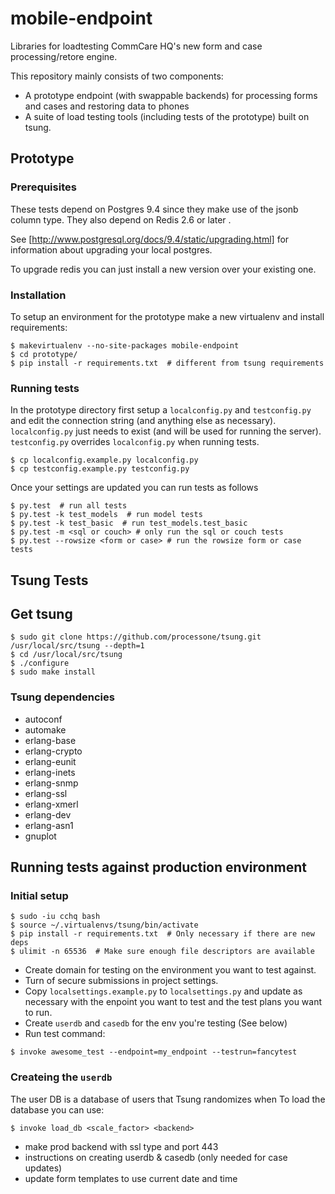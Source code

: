 # mobile-endpoint

Libraries for loadtesting CommCare HQ's new form and case processing/retore engine.

This repository mainly consists of two components:

- A prototype endpoint (with swappable backends) for processing forms and cases and restoring data to phones
- A suite of load testing tools (including tests of the prototype) built on tsung.

## Prototype

### Prerequisites

These tests depend on Postgres 9.4 since they make use of the jsonb column type. They also depend on Redis 2.6 or later .

See [http://www.postgresql.org/docs/9.4/static/upgrading.html] for information about upgrading your local postgres.

To upgrade redis you can just install a new version over your existing one.


### Installation

To setup an environment for the prototype make a new virtualenv and install requirements:

```
$ makevirtualenv --no-site-packages mobile-endpoint
$ cd prototype/
$ pip install -r requirements.txt  # different from tsung requirements
```

### Running tests

In the prototype directory first setup a `localconfig.py` and `testconfig.py` and edit the connection string (and anything else as necessary).
`localconfig.py` just needs to exist (and will be used for running the server).
`testconfig.py` overrides `localconfig.py` when running tests.

```
$ cp localconfig.example.py localconfig.py
$ cp testconfig.example.py testconfig.py
```

Once your settings are updated you can run tests as follows

```
$ py.test  # run all tests
$ py.test -k test_models  # run model tests
$ py.test -k test_basic  # run test_models.test_basic
$ py.test -m <sql or couch> # only run the sql or couch tests
$ py.test --rowsize <form or case> # run the rowsize form or case tests

```


## Tsung Tests

## Get tsung

```
$ sudo git clone https://github.com/processone/tsung.git /usr/local/src/tsung --depth=1
$ cd /usr/local/src/tsung
$ ./configure
$ sudo make install
```

### Tsung dependencies
- autoconf
- automake
- erlang-base
- erlang-crypto
- erlang-eunit
- erlang-inets
- erlang-snmp
- erlang-ssl
- erlang-xmerl
- erlang-dev
- erlang-asn1
- gnuplot


## Running tests against production environment

### Initial setup

```
$ sudo -iu cchq bash
$ source ~/.virtualenvs/tsung/bin/activate
$ pip install -r requirements.txt  # Only necessary if there are new deps
$ ulimit -n 65536  # Make sure enough file descriptors are available
```

* Create domain for testing on the environment you want to test against.
* Turn of secure submissions in project settings.
* Copy `localsettings.example.py` to `localsettings.py` 
and update as necessary with the enpoint you want to test and the 
test plans you want to run.
* Create `userdb` and `casedb` for the env you're testing (See below)
* Run test command:

```
$ invoke awesome_test --endpoint=my_endpoint --testrun=fancytest
```


### Createing the `userdb`

The user DB is a database of users that Tsung randomizes when 
To load the database you can use:
```
$ invoke load_db <scale_factor> <backend>
```



* make prod backend with ssl type and port 443
* instructions on creating userdb & casedb (only needed for case updates)
* update form templates to use current date and time 
